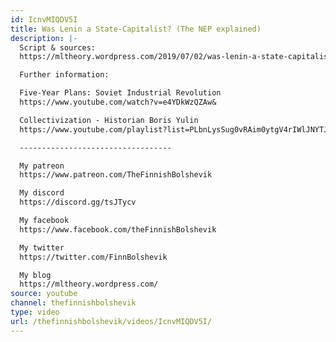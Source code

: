 ```yaml
---
id: IcnvMIQDV5I
title: Was Lenin a State-Capitalist? (The NEP explained)
description: |-
  Script & sources:
  https://mltheory.wordpress.com/2019/07/02/was-lenin-a-state-capitalist-the-nep-explained/

  Further information:

  Five-Year Plans: Soviet Industrial Revolution
  https://www.youtube.com/watch?v=e4YDkWzQZAw&

  Collectivization - Historian Boris Yulin
  https://www.youtube.com/playlist?list=PLbnLysSug0vRAim0ytgV4rIWlJNYTJunQ

  ----------------------------------

  My patreon
  https://www.patreon.com/TheFinnishBolshevik

  My discord
  https://discord.gg/tsJTycv

  My facebook
  https://www.facebook.com/theFinnishBolshevik

  My twitter
  https://twitter.com/FinnBolshevik

  My blog
  https://mltheory.wordpress.com/
source: youtube
channel: thefinnishbolshevik
type: video
url: /thefinnishbolshevik/videos/IcnvMIQDV5I/
---
```

